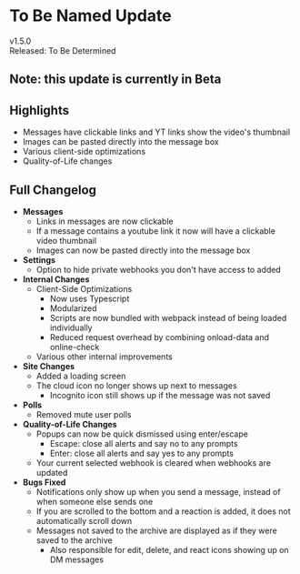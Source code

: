 # To Be Named Update

v1.5.0  
Released: To Be Determined

## Note: this update is currently in Beta

## Highlights

- Messages have clickable links and YT links show the video's thumbnail
- Images can be pasted directly into the message box
- Various client-side optimizations
- Quality-of-Life changes

## Full Changelog

- **Messages**
  - Links in messages are now clickable
  - If a message contains a youtube link it now will have a clickable video thumbnail
  - Images can now be pasted directly into the message box
- **Settings**
  - Option to hide private webhooks you don't have access to added
- **Internal Changes**
  - Client-Side Optimizations
    - Now uses Typescript
    - Modularized
    - Scripts are now bundled with webpack instead of being loaded individually
    - Reduced request overhead by combining onload-data and online-check
  - Various other internal improvements
- **Site Changes**
  - Added a loading screen
  - The cloud icon no longer shows up next to messages
    - Incognito icon still shows up if the message was not saved
- **Polls**
  - Removed mute user polls
- **Quality-of-Life Changes**
  - Popups can now be quick dismissed using enter/escape
    - Escape: close all alerts and say no to any prompts
    - Enter: close all alerts and say yes to any prompts
  - Your current selected webhook is cleared when webhooks are updated
- **Bugs Fixed**
  - Notifications only show up when you send a message, instead of when someone else sends one
  - If you are scrolled to the bottom and a reaction is added, it does not automatically scroll down
  - Messages not saved to the archive are displayed as if they were saved to the archive
    - Also responsible for edit, delete, and react icons showing up on DM messages
